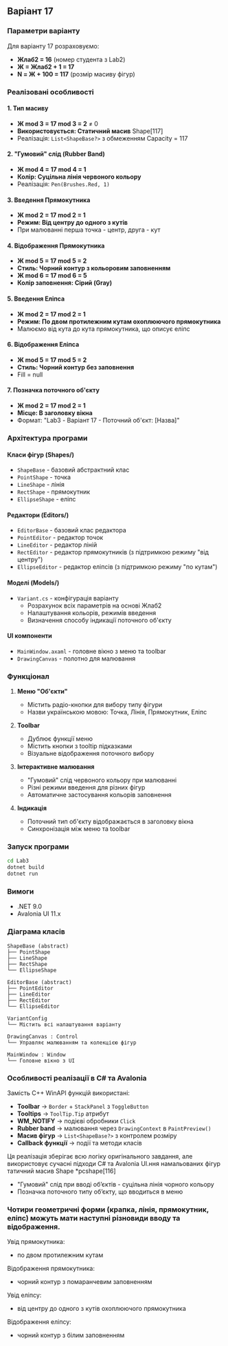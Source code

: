 ## Варіант 17

### Параметри варіанту

Для варіанту 17 розраховуємо:
- **Жлаб2 = 16** (номер студента з Lab2)
- **Ж = Жлаб2 + 1 = 17**
- **N = Ж + 100 = 117** (розмір масиву фігур)

### Реалізовані особливості

#### 1. Тип масиву
- **Ж mod 3 = 17 mod 3 = 2** ≠ 0
- **Використовується: Статичний масив** Shape[117]
- Реалізація: `List<ShapeBase?>` з обмеженням Capacity = 117

#### 2. "Гумовий" слід (Rubber Band)
- **Ж mod 4 = 17 mod 4 = 1**
- **Колір: Суцільна лінія червоного кольору**
- Реалізація: `Pen(Brushes.Red, 1)`

#### 3. Введення Прямокутника
- **Ж mod 2 = 17 mod 2 = 1**
- **Режим: Від центру до одного з кутів**
- При малюванні перша точка - центр, друга - кут

#### 4. Відображення Прямокутника
- **Ж mod 5 = 17 mod 5 = 2**
- **Стиль: Чорний контур з кольоровим заповненням**
- **Ж mod 6 = 17 mod 6 = 5**
- **Колір заповнення: Сірий (Gray)**

#### 5. Введення Еліпса
- **Ж mod 2 = 17 mod 2 = 1**
- **Режим: По двом протилежним кутам охоплюючого прямокутника**
- Малюємо від кута до кута прямокутника, що описує еліпс

#### 6. Відображення Еліпса
- **Ж mod 5 = 17 mod 5 = 2**
- **Стиль: Чорний контур без заповнення**
- Fill = null

#### 7. Позначка поточного об'єкту
- **Ж mod 2 = 17 mod 2 = 1**
- **Місце: В заголовку вікна**
- Формат: "Lab3 - Варіант 17 - Поточний об'єкт: [Назва]"

### Архітектура програми

#### Класи фігур (Shapes/)
- `ShapeBase` - базовий абстрактний клас
- `PointShape` - точка
- `LineShape` - лінія
- `RectShape` - прямокутник
- `EllipseShape` - еліпс

#### Редактори (Editors/)
- `EditorBase` - базовий клас редактора
- `PointEditor` - редактор точок
- `LineEditor` - редактор ліній
- `RectEditor` - редактор прямокутників (з підтримкою режиму "від центру")
- `EllipseEditor` - редактор еліпсів (з підтримкою режиму "по кутам")

#### Моделі (Models/)
- `Variant.cs` - конфігурація варіанту
  - Розрахунок всіх параметрів на основі Жлаб2
  - Налаштування кольорів, режимів введення
  - Визначення способу індикації поточного об'єкту

#### UI компоненти
- `MainWindow.axaml` - головне вікно з меню та toolbar
- `DrawingCanvas` - полотно для малювання

### Функціонал

1. **Меню "Об'єкти"**
   - Містить радіо-кнопки для вибору типу фігури
   - Назви українською мовою: Точка, Лінія, Прямокутник, Еліпс

2. **Toolbar**
   - Дублює функції меню
   - Містить кнопки з tooltip підказками
   - Візуальне відображення поточного вибору

3. **Інтерактивне малювання**
   - "Гумовий" слід червоного кольору при малюванні
   - Різні режими введення для різних фігур
   - Автоматичне застосування кольорів заповнення

4. **Індикація**
   - Поточний тип об'єкту відображається в заголовку вікна
   - Синхронізація між меню та toolbar

### Запуск програми

```bash
cd Lab3
dotnet build
dotnet run
```

### Вимоги
- .NET 9.0
- Avalonia UI 11.x

### Діаграма класів

```
ShapeBase (abstract)
├── PointShape
├── LineShape
├── RectShape
└── EllipseShape

EditorBase (abstract)
├── PointEditor
├── LineEditor
├── RectEditor
└── EllipseEditor

VariantConfig
└── Містить всі налаштування варіанту

DrawingCanvas : Control
└── Управляє малюванням та колекцією фігур

MainWindow : Window
└── Головне вікно з UI
```

### Особливості реалізації в C# та Avalonia

Замість C++ WinAPI функцій використані:
- **Toolbar** → `Border` + `StackPanel` з `ToggleButton`
- **Tooltips** → `ToolTip.Tip` атрибут
- **WM_NOTIFY** → подієві обробники `Click`
- **Rubber band** → малювання через `DrawingContext` в `PaintPreview()`
- **Масив фігур** → `List<ShapeBase?>` з контролем розміру
- **Callback функції** → події та методи класів

Ця реалізація зберігає всю логіку оригінального завдання, але використовує сучасні підходи C# та Avalonia UI.ння намальованих фігур татичний масив Shape *pcshape[116]
- "Гумовий" слід при вводі об’єктів - суцільна лінія чорного кольору
- Позначка поточного типу об’єкту, що вводиться в меню

### Чотири геометричні форми (крапка, лінія, прямокутник, еліпс)  можуть мати наступні різновиди вводу та відображення.
Увід прямокутника: 
- по двом протилежним кутам

Відображення прямокутника:  
- чорний контур з помаранчевим заповненням

Увід еліпсу:
- від центру до одного з кутів охоплюючого прямокутника

Відображення еліпсу: 
- чорний контур з білим заповненням